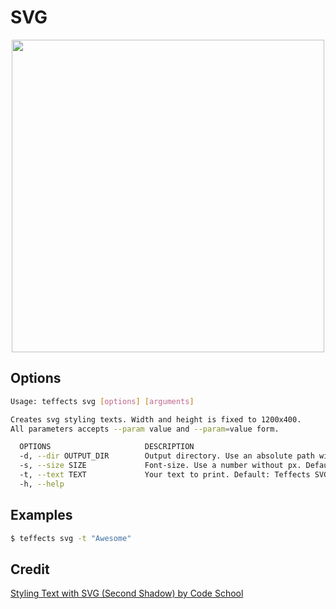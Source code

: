 # SVG

<p align="center">
<img width="500" src="https://raw.githubusercontent.com/shinokada/teffects/main/images/svg.png" />
</p>

## Options


```sh
Usage: teffects svg [options] [arguments]

Creates svg styling texts. Width and height is fixed to 1200x400.
All parameters accepts --param value and --param=value form.

  OPTIONS                     DESCRIPTION
  -d, --dir OUTPUT_DIR        Output directory. Use an absolute path without a trailing slash. Default: /Users/shinichiokada/Bash_Projects/Teffects/teffects/outputs
  -s, --size SIZE             Font-size. Use a number without px. Default: 120px
  -t, --text TEXT             Your text to print. Default: Teffects SVG
  -h, --help                  
```

## Examples

```sh
$ teffects svg -t "Awesome"
```

## Credit

[Styling Text with SVG (Second Shadow) by Code School](https://codepen.io/team/codeschool/pen/BKrRwg/)